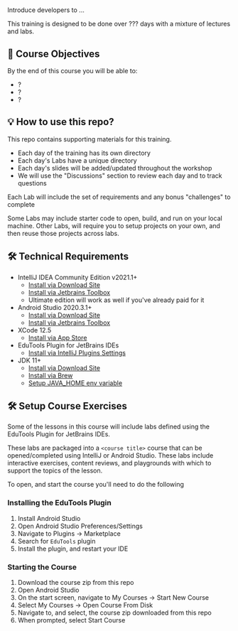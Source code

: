 # <course title>
Introduce developers to ...

This training is designed to be done over ??? days with a mixture of lectures and labs.

## 📝 Course Objectives
By the end of this course you will be able to:
- ?
- ?
- ?


## 💡 How to use this repo?
This repo contains supporting materials for this training.
- Each day of the training has its own directory
- Each day's Labs have a unique directory
- Each day's slides will be added/updated throughout the workshop
- We will use the "Discussions" section to review each day and to track questions

Each Lab will include the set of requirements and any bonus "challenges" to complete

Some Labs may include starter code to open, build, and run on your local machine.
Other Labs, will require you to setup projects on your own, and then reuse those projects across labs.

## 🛠 Technical Requirements
- IntelliJ IDEA Community Edition v2021.1+
    - [Install via Download Site](https://www.jetbrains.com/idea/download)
    - [Install via Jetbrains Toolbox](https://www.jetbrains.com/toolbox-app/)
    - Ultimate edition will work as well if you've already paid for it
- Android Studio 2020.3.1+
    - [Install via Download Site](https://developer.android.com/studio)
    - [Install via Jetbrains Toolbox](https://www.jetbrains.com/toolbox-app/)
- XCode 12.5
    - [Install via App Store](https://apps.apple.com/us/app/xcode/id497799835)
- EduTools Plugin for JetBrains IDEs
    - [Install via IntelliJ Plugins Settings](https://plugins.jetbrains.com/plugin/10081-edutools)
- JDK 11+
    - [Install via Download Site](https://adoptopenjdk.net/index.html)
    - [Install via Brew](https://github.com/AdoptOpenJDK/homebrew-openjdk)
    - [Setup JAVA_HOME env variable](https://docs.oracle.com/cd/E19182-01/821-0917/inst_jdk_javahome_t/index.html)

## 🛠 Setup Course Exercises
Some of the lessons in this course will include labs defined using the EduTools Plugin for JetBrains IDEs.

These labs are packaged into a `<course title>` course that can be opened/completed using IntelliJ or Android Studio.
These labs include interactive exercises, content reviews, and playgrounds with which to support the topics of the lesson.

To open, and start the course you'll need to do the following

### Installing the EduTools Plugin
1. Install Android Studio
2. Open Android Studio Preferences/Settings
3. Navigate to Plugins -> Marketplace
4. Search for `EduTools` plugin
5. Install the plugin, and restart your IDE

### Starting the Course
1. Download the course zip from this repo
2. Open Android Studio
3. On the start screen, navigate to My Courses -> Start New Course
4. Select My Courses -> Open Course From Disk
5. Navigate to, and select, the course zip downloaded from this repo
6. When prompted, select Start Course